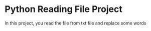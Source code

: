 # Python Reading File Project

In this project, you read the file from txt file and replace some words
